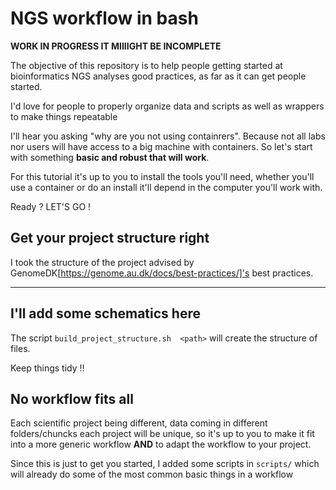 # NGS workflow in bash

**WORK IN PROGRESS IT MIIIIGHT BE INCOMPLETE**

The objective of this repository is to help people getting started at
bioinformatics NGS analyses good practices, as far as it can get people started.

I'd love for people to properly organize data and scripts as well as wrappers
to make things repeatable

I'll hear you asking "why are you not using containrers".
Because not all labs nor users will have access to a big machine with containers.
So let's start with something **basic and robust that will work**.

For this tutorial it's up to you to install the tools you'll need,
whether you'll use a container or do an install it'll depend in the computer
you'll work with.

Ready ? LET'S GO !



## Get your project structure right

I took the structure of the project advised by
GenomeDK[https://genome.au.dk/docs/best-practices/]'s best practices.

----
I'll add some schematics here
---

The script `build_project_structure.sh  <path>` will create the structure of files.

Keep things tidy !!



## No workflow fits all

Each scientific project being different, data coming in different folders/chuncks
each project will be unique, so it's up to you to make it fit into a more generic
workflow **AND** to adapt the workflow to your project.

Since this is just to get you started, I added some scripts in `scripts/` which
will already do some of the most common basic things in a workflow

